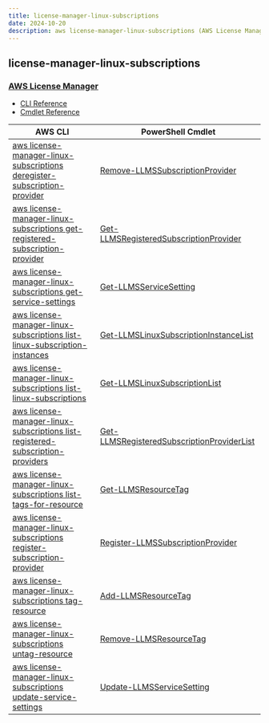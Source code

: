 ```yaml
---
title: license-manager-linux-subscriptions
date: 2024-10-20
description: aws license-manager-linux-subscriptions (AWS License Manager) command/cmdlet list.
---
```


## license-manager-linux-subscriptions

### [AWS License Manager](https://aws.amazon.com/license-manager/)

* [CLI Reference](https://awscli.amazonaws.com/v2/documentation/api/latest/reference/license-manager-linux-subscriptions/index.html)
* [Cmdlet Reference](https://docs.aws.amazon.com/powershell/latest/reference/items/LicenseManagerLinuxSubscriptions_cmdlets.html)

|AWS CLI|PowerShell Cmdlet|
|----|----|
|[aws license-manager-linux-subscriptions deregister-subscription-provider](https://awscli.amazonaws.com/v2/documentation/api/latest/reference/license-manager-linux-subscriptions/deregister-subscription-provider.html)|[Remove-LLMSSubscriptionProvider](https://docs.aws.amazon.com/powershell/latest/reference/items/Remove-LLMSSubscriptionProvider.html)|
|[aws license-manager-linux-subscriptions get-registered-subscription-provider](https://awscli.amazonaws.com/v2/documentation/api/latest/reference/license-manager-linux-subscriptions/get-registered-subscription-provider.html)|[Get-LLMSRegisteredSubscriptionProvider](https://docs.aws.amazon.com/powershell/latest/reference/items/Get-LLMSRegisteredSubscriptionProvider.html)|
|[aws license-manager-linux-subscriptions get-service-settings](https://awscli.amazonaws.com/v2/documentation/api/latest/reference/license-manager-linux-subscriptions/get-service-settings.html)|[Get-LLMSServiceSetting](https://docs.aws.amazon.com/powershell/latest/reference/items/Get-LLMSServiceSetting.html)|
|[aws license-manager-linux-subscriptions list-linux-subscription-instances](https://awscli.amazonaws.com/v2/documentation/api/latest/reference/license-manager-linux-subscriptions/list-linux-subscription-instances.html)|[Get-LLMSLinuxSubscriptionInstanceList](https://docs.aws.amazon.com/powershell/latest/reference/items/Get-LLMSLinuxSubscriptionInstanceList.html)|
|[aws license-manager-linux-subscriptions list-linux-subscriptions](https://awscli.amazonaws.com/v2/documentation/api/latest/reference/license-manager-linux-subscriptions/list-linux-subscriptions.html)|[Get-LLMSLinuxSubscriptionList](https://docs.aws.amazon.com/powershell/latest/reference/items/Get-LLMSLinuxSubscriptionList.html)|
|[aws license-manager-linux-subscriptions list-registered-subscription-providers](https://awscli.amazonaws.com/v2/documentation/api/latest/reference/license-manager-linux-subscriptions/list-registered-subscription-providers.html)|[Get-LLMSRegisteredSubscriptionProviderList](https://docs.aws.amazon.com/powershell/latest/reference/items/Get-LLMSRegisteredSubscriptionProviderList.html)|
|[aws license-manager-linux-subscriptions list-tags-for-resource](https://awscli.amazonaws.com/v2/documentation/api/latest/reference/license-manager-linux-subscriptions/list-tags-for-resource.html)|[Get-LLMSResourceTag](https://docs.aws.amazon.com/powershell/latest/reference/items/Get-LLMSResourceTag.html)|
|[aws license-manager-linux-subscriptions register-subscription-provider](https://awscli.amazonaws.com/v2/documentation/api/latest/reference/license-manager-linux-subscriptions/register-subscription-provider.html)|[Register-LLMSSubscriptionProvider](https://docs.aws.amazon.com/powershell/latest/reference/items/Register-LLMSSubscriptionProvider.html)|
|[aws license-manager-linux-subscriptions tag-resource](https://awscli.amazonaws.com/v2/documentation/api/latest/reference/license-manager-linux-subscriptions/tag-resource.html)|[Add-LLMSResourceTag](https://docs.aws.amazon.com/powershell/latest/reference/items/Add-LLMSResourceTag.html)|
|[aws license-manager-linux-subscriptions untag-resource](https://awscli.amazonaws.com/v2/documentation/api/latest/reference/license-manager-linux-subscriptions/untag-resource.html)|[Remove-LLMSResourceTag](https://docs.aws.amazon.com/powershell/latest/reference/items/Remove-LLMSResourceTag.html)|
|[aws license-manager-linux-subscriptions update-service-settings](https://awscli.amazonaws.com/v2/documentation/api/latest/reference/license-manager-linux-subscriptions/update-service-settings.html)|[Update-LLMSServiceSetting](https://docs.aws.amazon.com/powershell/latest/reference/items/Update-LLMSServiceSetting.html)|

